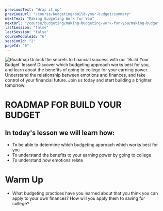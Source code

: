 ```yaml
---
previousText: "Wrap it up"
previousUrl: "/course/budgeting/build-your-budget/summary"
nextText: "Making Budgeting Work for You"
nextUrl: "/course/budgeting/making-budgeting-work-for-you/making-budgeting-work-for-you"
lastLession: "false"
lastSession: "false"
courseModuleId: "6"
sessionId: "2"
pageId: "6"
---
```



![Roadmap](/assets/img/roadmap.png)
<sparkle-character-intro class="shift-up-overlap" position="right" character="yuna">
Unlock the secrets to financial success with our 'Build Your Budget' lesson! Discover which budgeting approach works best for you, and learn about the benefits of going to college for your earning power. Understand the relationship between emotions and finances, and take control of your financial future. Join us today and start building a brighter tomorrow!</sparkle-character-intro>
# ROADMAP FOR BUILD YOUR BUDGET
## In today's lesson we will learn how:
- To be able to determine which budgeting approach which works best for you
- To understand the benefits to your earning power by going to college
- To understand how emotions relate 


# Warm Up
- What budgeting practices have you learned about that you think you can apply to your own finances? How will you apply them to saving for college?
